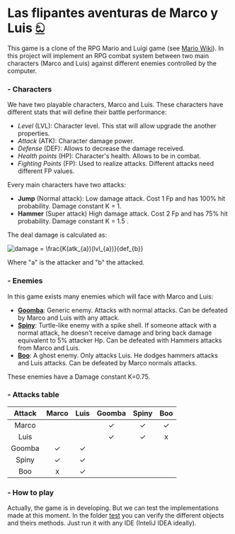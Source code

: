 # Las flipantes aventuras de Marco y Luis [ඞ](https://youtu.be/0bZ0hkiIKt0)

This game is a clone of the RPG Mario and Luigi game (see [Mario Wiki](https://mario.fandom.com/es/wiki/Mario_%26_Luigi_RPG)).
In this project will implement an RPG combat system between two main characters (Marco and Luis) against different enemies
controlled by the computer.

### - Characters
We have two playable characters, Marco and Luis. These characters have different stats that will define their battle performance:

- _Level_ (LVL): Character level. This stat will allow upgrade the another properties.
- _Attack_ (ATK): Character damage power.
- _Defense_ (DEF): Allows to decrease the damage received.
- _Health points_ (HP): Character's health. Allows to be in combat.
- _Fighting Points_ (FP): Used to realize attacks. Different attacks need different FP values.

Every main characters have two attacks:

- __Jump__ (Normal attack): Low damage attack. Cost 1 Fp and has 100% hit probability. Damage constant K = 1.
- __Hammer__ (Super attack) High damage attack. Cost 2 Fp and has 75% hit probability. Damage constant K = 1.5 .

The deal damage is calculated as:

<img src="https://latex.codecogs.com/png.latex?damage&space;=&space;\frac{K(atk_{a})(lvl_{a})}{def_{b}}" title="damage = \frac{K(atk_{a})(lvl_{a})}{def_{b}}" />

Where "a" is the attacker and "b" the attacked.

### - Enemies
In this game exists many enemies which will face with Marco and Luis:

- [__Goomba__](https://mario.fandom.com/wiki/Goomba): Generic enemy. Attacks with normal attacks. Can be defeated by Marco and Luis with any attack.
- [__Spiny__](https://mario.fandom.com/wiki/Spiny): Turtle-like enemy with a spike shell. If someone attack with a normal attack, he doesn't receive damage and bring back
  damage equivalent to 5% attacker Hp. Can be defeated with Hammers attacks from Marco and Luis.
- [__Boo__](https://mario.fandom.com/wiki/Boo): A ghost enemy. Only attacks Luis. He dodges hammers attacks and Luis attacks. Can be defeated by Marco normals attacks.

These enemies have a Damage constant K=0.75.

### - Attacks table

|Attack | Marco | Luis  | Goomba | Spiny | Boo  |
|:----:|:----:|:----:|:----:|:----:|:----:|
| Marco |       |       |    ✓    |    ✓   |   ✓ | 
|  Luis |       |       |    ✓   |    ✓   |    x  | 
|Goomba |   ✓    |    ✓   |       |       |       | 
| Spiny |    ✓   |   ✓    |       |       |       | 
| Boo   |  x     |    ✓   |       |       |       | 


### - How to play
Actually, the game is in developing. But we can test the implementations made at this moment. In the folder [test](src/test) you can verify the different
objects and theirs methods. Just run it with any IDE (InteliJ IDEA ideally).
